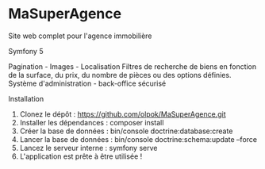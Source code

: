# MaSuperAgence

Site web complet pour l'agence immobilière

Symfony 5

Pagination -  Images -  Localisation
Filtres de recherche de biens en fonction de la surface, du prix, du nombre de pièces ou des options définies.
Système d'administration - back-office sécurisé 

Installation
1. Clonez le dépôt : https://github.com/olpok/MaSuperAgence.git
2. Installer les dépendances : composer install
3. Créer la base de données : bin/console doctrine:database:create
4. Lancer la base de données : bin/console doctrine:schema:update –force
5. Lancez le serveur interne :  symfony serve
6. L'application est prête à être utilisée !
